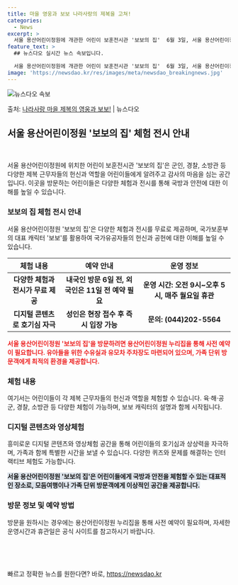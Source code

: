 ```yaml
---
title: 마을 영웅과 보보 나라사랑의 제복을 고쳐!
categories:
  - News
excerpt: >
  서울 용산어린이정원에 개관한 어린이 보훈전시관 '보보의 집'  6월 3일, 서울 용산어린이정원에 '보보(保報…
feature_text: >
  ## 뉴스다오 실시간 뉴스 속보입니다.

  서울 용산어린이정원에 개관한 어린이 보훈전시관 '보보의 집'  6월 3일, 서울 용산어린이정원에 '보보(保報…
image: 'https://newsdao.kr/res/images/meta/newsdao_breakingnews.jpg'
---
```


![뉴스다오 속보](https://newsdao.kr/res/images/meta/newsdao_breakingnews.jpg)

<p>출처: <a href="https://newsdao.kr/4384" rel="dofollow">나라사랑 마을 제복의 영웅과 보보!</a> | 뉴스다오</p>

<h2 data-ke-size="size26">서울 용산어린이정원 '보보의 집' 체험 전시 안내</h2>
<p data-ke-size="size16">&nbsp;</p>
서울 용산어린이정원에 위치한 어린이 보훈전시관 '보보의 집'은 군인, 경찰, 소방관 등 다양한 제복 근무자들의 헌신과 역할을 어린이들에게 알려주고 감사의 마음을 심는 공간입니다. 이곳을 방문하는 어린이들은 다양한 체험과 전시를 통해 국방과 안전에 대한 이해를 높일 수 있습니다.

<h3 data-ke-size="size21">보보의 집 체험 전시 안내</h3>
<p data-ke-size="size16">서울 용산어린이정원 '보보의 집'은 다양한 체험과 전시를 무료로 제공하며, 국가보훈부의 대표 캐릭터 '보보'를 활용하여 국가유공자들의 헌신과 공헌에 대한 이해를 높일 수 있습니다.</p>

<table>
<thead>
<tr>
<th style="text-align: center;">체험 내용</th>
<th style="text-align: center;">예약 안내</th>
<th style="text-align: center;">운영 정보</th>
</tr>
</thead>
<tbody>
<tr>
<td style="text-align: center; height: 17px;"><b>다양한 체험과 전시가 무료 제공</b></td>
<td style="text-align: center; height: 17px;"><b>내국인 방문 6일 전, 외국인은 11일 전 예약 필요</b></td>
<td style="text-align: center; height: 17px;"><b>운영 시간: 오전 9시~오후 5시, 매주 월요일 휴관</b></td>
</tr>
<tr>
<td style="text-align: center; height: 17px;"><b>디지털 콘텐츠로 호기심 자극</b></td>
<td style="text-align: center; height: 17px;"><b>성인은 현장 접수 후 즉시 입장 가능</b></td>
<td style="text-align: center; height: 17px;"><b>문의: (044)202-5564</b></td>
</tr>
</tbody>
</table>

<b><span style="color: #ee2323;">서울 용산어린이정원 '보보의 집'을 방문하려면 용산어린이정원 누리집을 통해 사전 예약이 필요합니다. 유아들을 위한 수유실과 유모차 주차장도 마련되어 있으며, 가족 단위 방문객에게 최적의 환경을 제공합니다.</span></b>

<h3 data-ke-size="size21">체험 내용</h3>
<p data-ke-size="size16">여기서는 어린이들이 각 제복 근무자들의 헌신과 역할을 체험할 수 있습니다. 육·해·공군, 경찰, 소방관 등 다양한 체험이 가능하며, 보보 캐릭터의 설명과 함께 시작됩니다.</p>

<h3 data-ke-size="size21">디지털 콘텐츠와 영상체험</h3>
<p data-ke-size="size16">흥미로운 디지털 콘텐츠와 영상체험 공간을 통해 어린이들의 호기심과 상상력을 자극하며, 가족과 함께 특별한 시간을 보낼 수 있습니다. 다양한 퀴즈와 문제를 해결하는 인터랙티브 체험도 가능합니다.</p>

<b><span style="background-color: #21538527;">서울 용산어린이정원 '보보의 집'은 어린이들에게 국방과 안전을 체험할 수 있는 대표적인 장소로, 모둠여행이나 가족 단위 방문객에게 이상적인 공간을 제공합니다.</span></b>

<h3 data-ke-size="size21">방문 정보 및 예약 방법</h3>
<p data-ke-size="size16">방문을 원하시는 경우에는 용산어린이정원 누리집을 통해 사전 예약이 필요하며, 자세한 운영시간과 휴관일은 공식 사이트를 참고하시기 바랍니다.</p>

<p data-ke-size="size16">&nbsp;</p>
<p data-ke-size="size16">&nbsp;</p> 

빠르고 정확한 뉴스를 원한다면? 바로, <a href="https://newsdao.kr" rel="dofollow">https://newsdao.kr</a>



